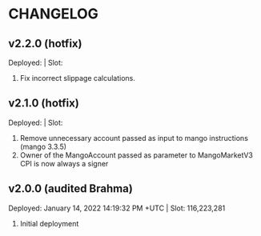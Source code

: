 # CHANGELOG

## v2.2.0 (hotfix)

Deployed: | Slot:

1. Fix incorrect slippage calculations.

## v2.1.0 (hotfix)

Deployed: | Slot:

1. Remove unnecessary account passed as input to mango instructions (mango 3.3.5)
2. Owner of the MangoAccount passed as parameter to MangoMarketV3 CPI is now always a signer

## v2.0.0 (audited Brahma)

Deployed: January 14, 2022 14:19:32 PM +UTC | Slot: 116,223,281

1. Initial deployment